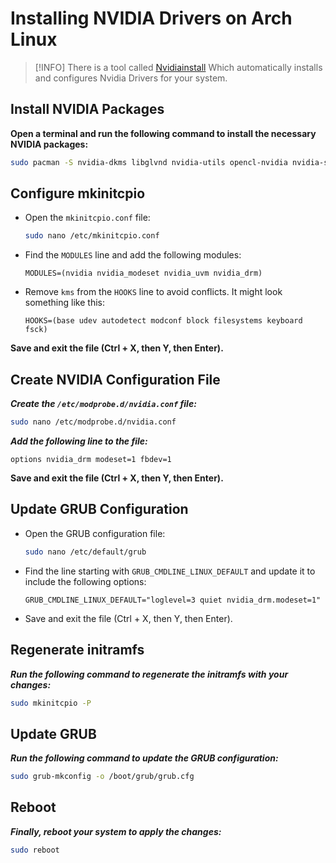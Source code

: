 # Installing NVIDIA Drivers on Arch Linux

> [!INFO]
> There is a tool called [Nvidiainstall](https://github.com/Justus0405/Nvidiainstall)
> Which automatically installs and configures Nvidia Drivers for your system.

## Install NVIDIA Packages

**Open a terminal and run the following command to install the necessary NVIDIA packages:**

```bash
sudo pacman -S nvidia-dkms libglvnd nvidia-utils opencl-nvidia nvidia-settings lib32-nvidia-utils lib32-opencl-nvidia egl-wayland
```

## Configure mkinitcpio

- Open the `mkinitcpio.conf` file:

   ```bash
   sudo nano /etc/mkinitcpio.conf
   ```

- Find the `MODULES` line and add the following modules:

   ```plaintext
   MODULES=(nvidia nvidia_modeset nvidia_uvm nvidia_drm)
   ```

- Remove `kms` from the `HOOKS` line to avoid conflicts. It might look something like this:

   ```plaintext
   HOOKS=(base udev autodetect modconf block filesystems keyboard fsck)
   ```

**Save and exit the file (Ctrl + X, then Y, then Enter).**

## Create NVIDIA Configuration File

***Create the `/etc/modprobe.d/nvidia.conf` file:***

```bash
sudo nano /etc/modprobe.d/nvidia.conf
```

***Add the following line to the file:***

```plaintext
options nvidia_drm modeset=1 fbdev=1
```

**Save and exit the file (Ctrl + X, then Y, then Enter).**

## Update GRUB Configuration

- Open the GRUB configuration file:

   ```bash
   sudo nano /etc/default/grub
   ```

- Find the line starting with `GRUB_CMDLINE_LINUX_DEFAULT` and update it to include the following options:

   ```plaintext
   GRUB_CMDLINE_LINUX_DEFAULT="loglevel=3 quiet nvidia_drm.modeset=1"
   ```

- Save and exit the file (Ctrl + X, then Y, then Enter).

## Regenerate initramfs

***Run the following command to regenerate the initramfs with your changes:***

```bash
sudo mkinitcpio -P
```

## Update GRUB

***Run the following command to update the GRUB configuration:***

```bash
sudo grub-mkconfig -o /boot/grub/grub.cfg
```

## Reboot

***Finally, reboot your system to apply the changes:***

```bash
sudo reboot
```


